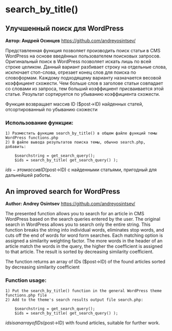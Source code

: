 # search_by_title()
## Улучшенный поиск для WordPress

  <b>Автор: Андрей Осинцев</b>
  https://github.com/andreyosintsev/

  Представленная функция позволяет производить поиск статьи в CMS WordPress на основе введённых пользователем поисковых запросов.
  Оригинальный поиск в WordPress позволяет искать лишь по всей строке целиком.
  Данный вариант разбивает строку на отдельные слова, исключает стоп-слова, отрезает конец слов для поиска по словоформам.
  Каждому подходящему варианту назначается весовой коэффициент схожести. Чем больше слов в заголове статьи совпадает со словами из запроса,
  тем больший коэффициент присваивается этой статье. Результат сортируется по убыванию коэффициента схожести.

  Функция возвращает массив ID ($post->ID) найденных статей, отсортированный по убыванию схожести

  ### Использование функции:
	1) Разместить функцию search_by_title() в общем файле функций темы WordPress functions.php
	2) В файле вывода результатов поиска темы, обычно search.php, добавить:
	   	
     	$searchstring = get_search_query();
		$ids = search_by_title( get_search_query() );

  $ids - это массив ID ($post->ID) с найденными статьями, пригодный для дальнейшей работы.

## An improved search for WordPress

  <b>Author: Andrey Osintsev</b>
  https://github.com/andreyosintsev/

  The presented function allows you to search for an article in CMS WordPress based on the search queries entered by the user.
  The original search in WordPress allows you to search only the entire string.
  This function breaks the string into individual words, eliminates stop words, and cuts off the end of words for word form searches.
  Each matching option is assigned a similarity weighting factor. The more words in the header of an article match the words in the query,
  the higher the coefficient is assigned to that article. The result is sorted by decreasing similarity coefficient.

  The function returns an array of IDs ($post->ID) of the found articles sorted by decreasing similarity coefficient

  ### Function usage:
	1) Put the search_by_title() function in the general WordPress theme functions.php file
	2) Add to the theme's search results output file search.php:

		$searchstring = get_search_query();
		$ids = search_by_title( get_search_query() );

  $ids is an array of IDs ($post->ID) with found articles, suitable for further work.
